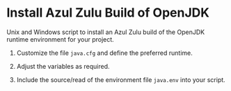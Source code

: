 # Install Azul Zulu Build of OpenJDK

Unix and Windows script to install an Azul Zulu build of the OpenJDK
runtime environment for your project.

1.	Customize the file `java.cfg` and define the preferred runtime.

2.	Adjust the variables as required.

3.	Include the source/read of the environment file `java.env`
	into your script.
